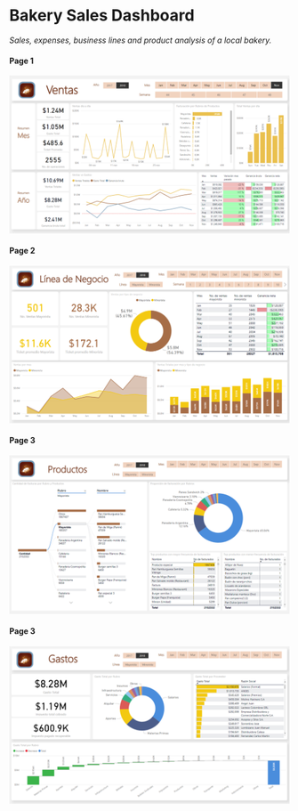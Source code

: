 # Bakery Sales Dashboard

*Sales, expenses, business lines and product analysis of a local bakery.*

#### Page 1
![alt text](https://github.com/caestradaa/dashboard_catalog/blob/main/Bakery_Sales_Dashboard/1.%20Dashboard%20page%201%20-%20Sales.PNG "Page1 - Sales")  

#### Page 2
![alt text](https://github.com/caestradaa/dashboard_catalog/blob/main/Bakery_Sales_Dashboard/2.%20Dashboard%20page%202%20-%20Sales%20by%20business%20line.PNG "Page 2 - Sales by business line")  

#### Page 3
![alt text](https://github.com/caestradaa/dashboard_catalog/blob/main/Bakery_Sales_Dashboard/3.%20Dashboard%20page%203%20-%20Products.PNG "Page 3 - Products")

#### Page 3
![alt text](https://github.com/caestradaa/dashboard_catalog/blob/main/Bakery_Sales_Dashboard/4.%20Dashboard%20page%204%20-%20Expenses.PNG "Page 4 - Expenses")
